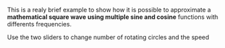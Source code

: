 This is a realy brief example to show how it is possible to approximate a **mathematical square wave using multiple sine and cosine** functions with differents frequencies. 

Use the two sliders to change number of rotating circles and the speed
